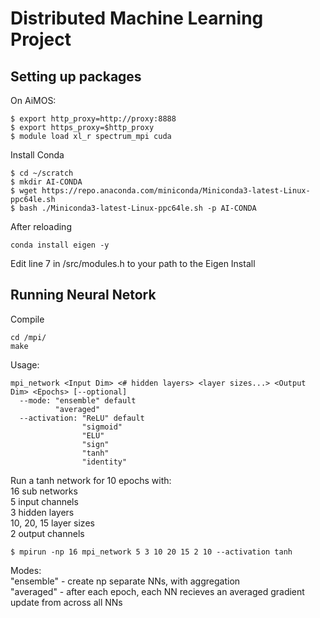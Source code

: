 # Distributed Machine Learning Project

## Setting up packages
On AiMOS: 
```
$ export http_proxy=http://proxy:8888
$ export https_proxy=$http_proxy
$ module load xl_r spectrum_mpi cuda 
```
Install Conda
```
$ cd ~/scratch
$ mkdir AI-CONDA
$ wget https://repo.anaconda.com/miniconda/Miniconda3-latest-Linux-ppc64le.sh
$ bash ./Miniconda3-latest-Linux-ppc64le.sh -p AI-CONDA
```
After reloading
```
conda install eigen -y
```

Edit line 7 in /src/modules.h to your path to the Eigen Install

## Running Neural Netork
Compile
```
cd /mpi/
make
```
Usage:
```
mpi_network <Input Dim> <# hidden layers> <layer sizes...> <Output Dim> <Epochs> [--optional] 
  --mode: "ensemble" default
          "averaged"
  --activation: "ReLU" default 
                "sigmoid"
                "ELU"
                "sign"
                "tanh"
                "identity"
```

Run a tanh network for 10 epochs with:  
16 sub networks  
5 input channels  
3 hidden layers  
10, 20, 15 layer sizes  
2 output channels  
```
$ mpirun -np 16 mpi_network 5 3 10 20 15 2 10 --activation tanh
```

Modes:  
"ensemble" - create np separate NNs, with aggregation  
"averaged" - after each epoch, each NN recieves an averaged gradient update from across all NNs

